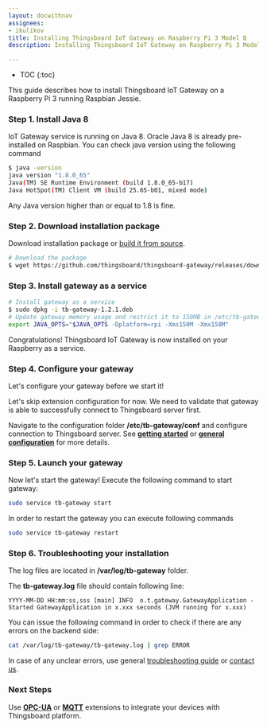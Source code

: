 ```yaml
---
layout: docwithnav
assignees:
- ikulikov
title: Installing Thingsboard IoT Gateway on Raspberry Pi 3 Model B
description: Installing Thingsboard IoT Gateway on Raspberry Pi 3 Model B

---
```


* TOC
{:toc}

This guide describes how to install Thingsboard IoT Gateway on a Raspberry Pi 3 running Raspbian Jessie.

### Step 1. Install Java 8

IoT Gateway service is running on Java 8. Oracle Java 8 is already pre-installed on Raspbian. 
You can check java version using the following command

```bash
$ java -version
java version "1.8.0_65"
Java(TM) SE Runtime Environment (build 1.8.0_65-b17)
Java HotSpot(TM) Client VM (build 25.65-b01, mixed mode)
```

Any Java version higher than or equal to 1.8 is fine. 

### Step 2. Download installation package

Download installation package or [build it from source](/docs/iot-gateway/install/building-from-source).

```bash
# Download the package
$ wget https://github.com/thingsboard/thingsboard-gateway/releases/download/v1.2.1/tb-gateway-1.2.1.deb
```

### Step 3. Install gateway as a service

```bash
# Install gateway as a service
$ sudo dpkg -i tb-gateway-1.2.1.deb
# Update gateway memory usage and restrict it to 150MB in /etc/tb-gateway/conf/tb-gateway.conf
export JAVA_OPTS="$JAVA_OPTS -Dplatform=rpi -Xms150M -Xmx150M"
```

Congratulations! Thingsboard IoT Gateway is now installed on your Raspberry as a service.

### Step 4. Configure your gateway

Let's configure your gateway before we start it! 

Let's skip extension configuration for now. 
We need to validate that gateway is able to successfully connect to Thingsboard server first.

Navigate to the configuration folder **/etc/tb-gateway/conf** and configure connection to Thingsboard server.
See [**getting started**](/docs/iot-gateway/getting-started/) or [**general configuration**](/docs/iot-gateway/configuration/) for more details.

### Step 5. Launch your gateway

Now let's start the gateway!
Execute the following command to start gateway:

```bash
sudo service tb-gateway start
```

In order to restart the gateway you can execute following commands

```bash
sudo service tb-gateway restart
```

### Step 6. Troubleshooting your installation

The log files are located in **/var/log/tb-gateway** folder.

The **tb-gateway.log** file should contain following line:

```text
YYYY-MM-DD HH:mm:ss,sss [main] INFO  o.t.gateway.GatewayApplication - Started GatewayApplication in x.xxx seconds (JVM running for x.xxx)

```

You can issue the following command in order to check if there are any errors on the backend side:
 
```bash
cat /var/log/tb-gateway/tb-gateway.log | grep ERROR
```

In case of any unclear errors, use general [troubleshooting guide](/docs/user-guide/troubleshooting/#getting-help) or [contact us](/docs/contact-us/).
  
### Next Steps

Use [**OPC-UA**](/docs/iot-gateway/getting-started/#step-9-connect-to-external-opc-ua-server) or [**MQTT**](/docs/iot-gateway/getting-started/#step-8-connect-to-external-mqtt-broker) extensions to integrate your devices with Thingsboard platform. 
 